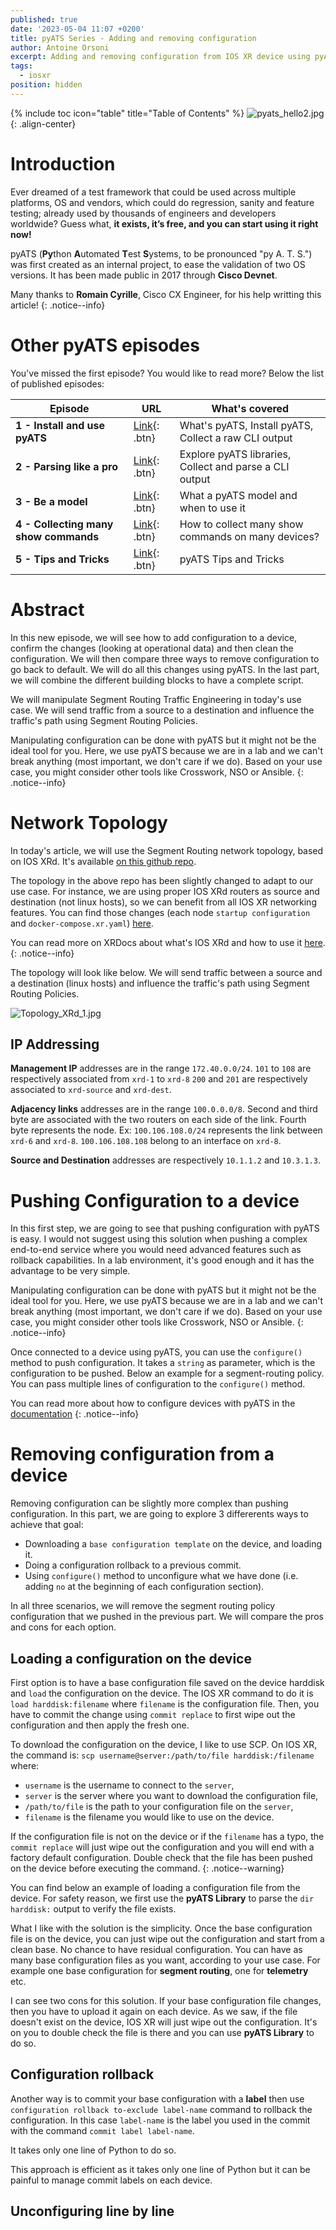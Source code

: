 ```yaml
---
published: true
date: '2023-05-04 11:07 +0200'
title: pyATS Series - Adding and removing configuration
author: Antoine Orsoni
excerpt: Adding and removing configuration from IOS XR device using pyATS
tags:
  - iosxr
position: hidden
---
```

{% include toc icon="table" title="Table of Contents" %}
![pyats_hello2.jpg]({{site.baseurl}}/images/pyats_hello2.jpg){: .align-center}

# Introduction

Ever dreamed of a test framework that could be used across multiple platforms, OS and vendors, which could do regression, sanity and feature testing; already used by thousands of engineers and developers worldwide? Guess what, **it exists, it’s free, and you can start using it right now!**

pyATS (**Py**thon **A**utomated **T**est **S**ystems, to be pronounced "py A. T. S.") was first created as an internal project, to ease the validation of two OS versions. It has been made public in 2017 through **Cisco Devnet**.

Many thanks to **Romain Cyrille**, Cisco CX Engineer, for his help writting this article!
{: .notice--info}

# Other pyATS episodes

You've missed the first episode? You would like to read more? Below the list of published episodes:

| Episode 	| URL                                                                                              	| What's covered                                        	|
|---------	|--------------------------------------------------------------------------------------------------	|-------------------------------------------------------	|
| **1 - Install and use pyATS**       	| [Link](https://xrdocs.io/programmability/tutorials/pyats-series-install-and-use-pyats/){: .btn}  	|  What's pyATS, Install pyATS, Collect a raw CLI output 	|
| **2 - Parsing like  a pro**       	| [Link](https://xrdocs.io/programmability/tutorials/pyats-series-parsing-like-a-pro/){: .btn} 	|  Explore pyATS libraries, Collect and parse a CLI output        	|
| **3 - Be a model**       	| [Link](https://xrdocs.io/programmability/tutorials/pyats-series-be-a-model/){: .btn} 	|  What a pyATS model and when to use it        	|
| **4 - Collecting many show commands**       	| [Link](https://xrdocs.io/programmability/tutorials/pyats-series-collecting-many-show-commands/){: .btn} 	|  How to collect many show commands on many devices? |
| **5 - Tips and Tricks**       	| [Link](https://xrdocs.io/programmability/tutorials/pyats-series-tips-and-tricks/){: .btn} 	|  pyATS Tips and Tricks |

# Abstract

In this new episode, we will see how to add configuration to a device, confirm the changes (looking at operational data) and then clean the configuration. We will then compare three ways to remove configuration to go back to default. We will do all this changes using pyATS. In the last part, we will combine the different building blocks to have a complete script.

We will manipulate Segment Routing Traffic Engineering in today's use case. We will send traffic from a source to a destination and influence the traffic's path using Segment Routing Policies.

Manipulating configuration can be done with pyATS but it might not be the ideal tool for you. Here, we use pyATS because we are in a lab and we can't break anything (most important, we don't care if we do). Based on your use case, you might consider other tools like Crosswork, NSO or Ansible.
{: .notice--info}

# Network Topology

In today's article, we will use the Segment Routing network topology, based on IOS XRd. It's available [on this github repo](https://github.com/ios-xr/xrd-tools/blob/main/samples/xr_compose_topos/segment-routing/docker-compose.xr.yml).

The topology in the above repo has been slightly changed to adapt to our use case. For instance, we are using proper IOS XRd routers as source and destination (not linux hosts), so we can benefit from all IOS XR networking features.
You can find those changes (each node `startup configuration` and `docker-compose.xr.yaml`) [here](https://github.com/AntoineOrsoni/xrdocs-how-to-pyats/tree/master/5_config_builder/ios%20xrd).

You can read more on XRDocs about what's IOS XRd and how to use it [here](https://xrdocs.io/virtual-routing/tutorials/).
{: .notice--info}

The topology will look like below. We will send traffic between a source and a destination (linux hosts) and influence the traffic's path using Segment Routing Policies.

![Topology_XRd_1.jpg]({{site.baseurl}}/images/Topology_XRd_1.jpg)

## IP Addressing

**Management IP** addresses are in the range `172.40.0.0/24`.
`101` to `108` are respectively associated from `xrd-1` to `xrd-8`
`200` and `201` are respectively associated to `xrd-source` and `xrd-dest`.

**Adjacency links** addresses are in the range `100.0.0.0/8`.
Second and third byte are associated with the two routers on each side of the link. Fourth byte represents the node.
Ex: `100.106.108.0/24` represents the link between `xrd-6` and `xrd-8`.
`100.106.108.108` belong to an interface on `xrd-8`.

**Source and Destination** addresses are respectively `10.1.1.2` and `10.3.1.3`.

# Pushing Configuration to a device

In this first step, we are going to see that pushing configuration with pyATS is easy. I would not suggest using this solution when pushing a complex end-to-end service where you would need advanced features such as rollback capabilities. In a lab environment, it's good enough and it has the advantage to be very simple.

Manipulating configuration can be done with pyATS but it might not be the ideal tool for you. Here, we use pyATS because we are in a lab and we can't break anything (most important, we don't care if we do). Based on your use case, you might consider other tools like Crosswork, NSO or Ansible.
{: .notice--info}

Once connected to a device using pyATS, you can use the `configure()` method to push configuration. It takes a `string` as parameter, which is the configuration to be pushed. Below an example for a segment-routing policy. You can pass multiple lines of configuration to the `configure()` method.

<script src="https://gist.github.com/AntoineOrsoni/56032ff89ed5ca6de7ab836b09bdb72d.js"></script>

You can read more about how to configure devices with pyATS in the [documentation](https://pubhub.devnetcloud.com/media/pyats-getting-started/docs/quickstart/configuredevices.html)
{: .notice--info}

# Removing configuration from a device

Removing configuration can be slightly more complex than pushing configuration. In this part, we are going to explore 3 differerents ways to achieve that goal:
- Downloading a `base configuration template` on the device, and loading it.
- Doing a configuration rollback to a previous commit.
- Using `configure()` method to unconfigure what we have done (i.e. adding `no` at the beginning of each configuration section).

In all three scenarios, we will remove the segment routing policy configuration that we pushed in the previous part. We will compare the pros and cons for each option.

## Loading a configuration on the device

First option is to have a base configuration file saved on the device harddisk and `load` the configuration on the device. The IOS XR command to do it is `load harddisk:filename` where `filename` is the configuration file. Then, you have to commit the change using `commit replace` to first wipe out the configuration and then apply the fresh one.

To download the configuration on the device, I like to use SCP. On IOS XR, the command is: `scp username@server:/path/to/file harddisk:/filename` where:
- `username` is the username to connect to the `server`,
- `server` is the server where you want to download the configuration file,
- `/path/to/file` is the path to your configuration file on the `server`,
- `filename` is the filename you would like to use on the device.

If the configuration file is not on the device or if the `filename` has a typo, the `commit replace` will just wipe out the configuration and you will end with a factory default configuration. 
Double check that the file has been pushed on the device before executing the command.
{: .notice--warning}

You can find below an example of loading a configuration file from the device. For safety reason, we first use the **pyATS Library** to parse the `dir harddisk:` output to verify the file exists.

<script src="https://gist.github.com/AntoineOrsoni/7899d47846d73acf1fc3ad21c03af88e.js"></script>

What I like with the solution is the simplicity. Once the base configuration file is on the device, you can just wipe out the configuration and start from a clean base. No chance to have residual configuration. You can have as many base configuration files as you want, according to your use case. For example one base configuration for **segment routing**, one for **telemetry** etc.

I can see two cons for this solution. If your base configuration file changes, then you have to upload it again on each device. As we saw, if the file doesn't exist on the device, IOS XR will just wipe out the configuration. It's on you to double check the file is there and you can use **pyATS Library** to do so.

## Configuration rollback

Another way is to commit your base configuration with a **label** then use `configuration rollback to-exclude label-name` command to rollback the configuration. In this case `label-name` is the label you used in the commit with the command `commit label label-name`. 

It takes only one line of Python to do so.

<script src="https://gist.github.com/AntoineOrsoni/7bb17e80c75f352cf8a17311659c2a3b.js"></script>

This approach is efficient as it takes only one line of Python but it can be painful to manage commit labels on each device.

## Unconfiguring line by line


